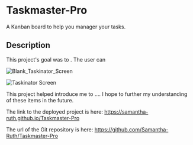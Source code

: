 # Taskmaster-Pro
A Kanban board to help you manager your tasks. 

## Description

This project's goal was to   .  The user can 

![Blank_Taskinator_Screen](https://user-images.githubusercontent.com/64170123/188967395-00b957d7-bc42-4ac8-a907-4b7b0fcb722d.jpg)

![Taskinator Screen](https://user-images.githubusercontent.com/64170123/188967416-7fc2f7ac-5b79-4f86-873c-a135fc6cf898.jpg)


This project helped introduce me to ....  I hope to further my understanding of these items in the future. 

The link to the deployed project is here: https://samantha-ruth.github.io/Taskmaster-Pro

The url of the Git repository is here: https://github.com/Samantha-Ruth/Taskmaster-Pro

